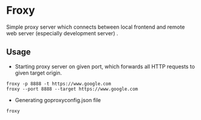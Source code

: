 # Froxy

Simple proxy server which connects between local frontend and remote web server (especially development server) .

## Usage

- Starting proxy server on given port, which forwards all HTTP requests to given target origin.

```
froxy -p 8888 -t https://www.google.com
froxy --port 8888 --target https://www.google.com
```

- Generating goproxyconfig.json file

```
froxy
```
